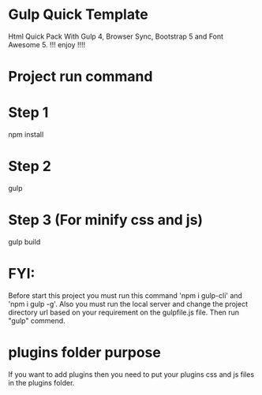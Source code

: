 # Gulp Quick Template 
Html Quick Pack With Gulp 4, Browser Sync, Bootstrap 5 and Font Awesome 5.
!!! enjoy !!!!

# Project run command
# Step 1
npm install

# Step 2
gulp


# Step 3 (For minify css and js)
gulp build


# FYI: 
Before start this project you must run this command 'npm i gulp-cli' and 'npm i gulp -g'. Also you must run the local server and change the project directory url based on your requirement on the gulpfile.js file. Then run "gulp" commend.

# plugins folder purpose
If you want to add plugins then you need to put your plugins css and js files in the plugins folder.  